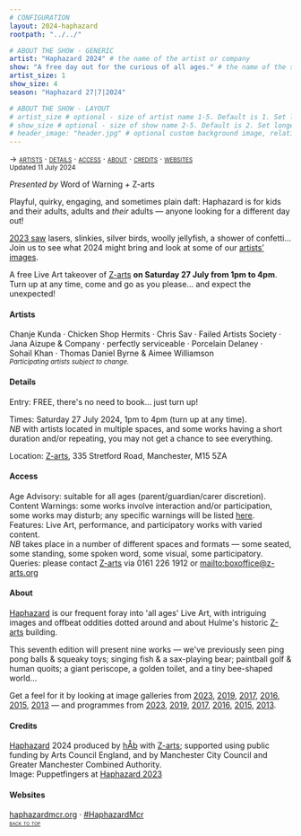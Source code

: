 ```yaml
---
# CONFIGURATION
layout: 2024-haphazard
rootpath: "../../"

# ABOUT THE SHOW - GENERIC
artist: "Haphazard 2024" # the name of the artist or company
show: "A free day out for the curious of all ages." # the name of the show
artist_size: 1
show_size: 4
season: "Haphazard 27|7|2024"

# ABOUT THE SHOW - LAYOUT
# artist_size # optional - size of artist name 1-5. Default is 1. Set longer names to lower values
# show_size # optional - size of show name 2-5. Default is 2. Set longer names to lower values
# header_image: "header.jpg" # optional custom background image, relative to current page
---
```

<span style='font-variant: small-caps'>→ [artists](/current/2024-haphazard/#artists) · [details](/current/2024-haphazard/#details) · [access](/current/2024-haphazard/#access) · [about](/current/2024-haphazard/#about) · [credits](/current/2024-haphazard/#credits) · [websites](/current/2024-haphazard/#websites)</span><br><small>Updated 11 July 2024</small>        
        
*Presented by* Word of Warning *+* Z-arts           
         
Playful, quirky, engaging, and sometimes plain daft: Haphazard is for kids and their adults, adults and *their* adults — anyone looking for a different day out!         
         
[2023 saw](/galleries/2023-haphazard) lasers, slinkies, silver birds, woolly jellyfish, a shower of confetti… Join us to see what 2024 might bring and look at some of our [artists’ images](/galleries/2024-haphazardpre).         
          
A free Live Art takeover of <a href="https://z-arts.org/events/haphazard-2024" target="_blank">Z-arts</a> **on Saturday 27 July from 1pm to 4pm**. Turn up at any time, come and go as you please… and expect the unexpected!         
         
#### Artists         
Chanje&nbsp;Kunda&nbsp;· Chicken&nbsp;Shop&nbsp;Hermits&nbsp;· Chris&nbsp;Sav&nbsp;· Failed&nbsp;Artists&nbsp;Society&nbsp;· Jana&nbsp;Aizupe&nbsp;&&nbsp;Company&nbsp;· perfectly&nbsp;serviceable&nbsp;· Porcelain&nbsp;Delaney&nbsp;· Sohail&nbsp;Khan&nbsp;· Thomas&nbsp;Daniel&nbsp;Byrne&nbsp;&&nbsp;Aimee&nbsp;Williamson<br><small>*Participating artists subject to change.*</small>         
         
#### Details         
Entry: FREE, there's no need to book… just turn up!         
         
Times: Saturday 27 July 2024, 1pm to 4pm (turn up at any time).<br>*NB* with artists located in multiple spaces, and some works having a short duration and/or repeating, you may not get a chance to see everything.          
          
Location: <a href="https://z-arts.org/home/your-visit-to-z-arts/getting-here" target="_blank">Z-arts</a>, 335 Stretford Road, Manchester, M15 5ZA          
         
#### Access         
Age Advisory: suitable for all ages (parent/guardian/carer discretion).<br>Content Warnings: some works involve interaction and/or participation, some works may disturb; any specific warnings will be listed [here](/warnings).<br>Features: Live Art, performance, and participatory works with varied content.<br>*NB* takes place in a number of different spaces and formats — some seated, some standing, some spoken word, some visual, some participatory.<br>Queries: please contact <a href="https://z-arts.org/home/your-visit-to-z-arts/access" target="_blank">Z-arts</a> via 0161 226 1912 or <mailto:boxoffice@z-arts.org>        
         
#### About         
[Haphazard](/hab/haphazard) is our frequent foray into 'all ages' Live Art, with intriguing images and offbeat oddities dotted around and about Hulme's historic <a href="https://www.z-arts.org/about-us" target="_blank">Z-arts</a> building.         
         
This seventh edition will present nine works — we've previously seen ping pong balls & squeaky toys; singing fish & a sax-playing bear; paintball golf & human quoits; a giant periscope, a golden toilet, and a tiny bee-shaped world…        
        
Get a feel for it by looking at image galleries from [2023](/galleries/2023-haphazard), [2019](/galleries/2019-haphazard), [2017](/galleries/2017-haphazard), [2016](/galleries/2016-haphazard), [2015](/galleries/2015-haphazard), [2013](/galleries//2013-haphazard) — and programmes from [2023](/archive/2023-haphazard/programme), [2019](/archive/2019-haphazard/programme), [2017](/archive/2017-haphazard/programme), [2016](/archive/2016-haphazard/programme), [2015](/archive/2015-haphazard), [2013](/archive/2013-spring/haphazard).
         
#### Credits                 
[Haphazard](/hab/haphazard) 2024 produced by [hÅb](/hab) with <a href="https://z-arts.org" target="_blank">Z-arts</a>; supported using public funding by Arts Council England, and by Manchester City Council and Greater Manchester Combined Authority.<br>Image: Puppetfingers at [Haphazard 2023](/archive/2023-haphazard)          
        
#### Websites         
<a href="http://haphazardmcr.org" target="_blank">haphazardmcr.org</a> · <a href="https://twitter.com/hashtag/HaphazardMcr" target="_blank">#HaphazardMcr</a>         
<small><span style='font-variant: small-caps'>[back to top](/current/2024-haphazard)</span></small>
